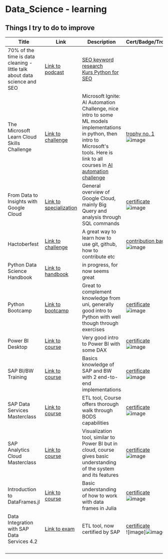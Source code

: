 # Data_Science - learning
## Things I try to do to improve


[comment]: <> (For easier editing:)
[comment]: <> (Links:)
[comment]: <> ([])

|  Title | Link  | Description  | Cert/Badge/Trophy  |
|--|--|--|--|
| 70% of the time is data cleaning - little talk about data science and SEO  | [Link to podcast](https://www.youtube.com/watch?v=MQmMfuTzyA0)  |  [SEO keyword research](https://code.markedmondson.me/search-console-google-analytics-r-keyword-research/) <br />  [Kurs Python for SEO](https://www.jcchouinard.com/python-for-seo/) |   |
| The Microsoft Learn Cloud Skills Challenge | [Link to challenge](https://www.microsoft.com/en-US/cloudskillschallenge/ignite/registration/2022)  | Microsoft Ignite: AI Automation Challenge, nice intro to some ML models implementations in python, then intro to Microsoft's tools. Here is link to all courses in [AI automation challenge](https://learn.microsoft.com/pl-pl/users/cloudskillschallenge/collections/o1qrb5wedm52?WT.mc_id=cloudskillschallenge_8aee1e58-eeb8-409f-b0d0-d15afcc8045c)| [trophy no. 1](https://learn.microsoft.com/en-us/training/achievements/learn.wwl.create-machine-learn-models.trophy?username=MarekKu-5275'>)<br/> ![image](https://user-images.githubusercontent.com/49692939/202159623-f08c5e19-05ca-43b7-a450-cfb62edbe026.png)   |
|  From Data to Insights with Google Cloud | [Link to specialization](https://www.coursera.org/specializations/from-data-to-insights-google-cloud-platform)  | General overview of Google Cloud, mainly Big Query and analysis through SQL commands  | [certificate](https://coursera.org/share/0eb8324b8c0964d41ef4b691ac925607)<br/> ![image](https://user-images.githubusercontent.com/49692939/202164340-85c126f0-541a-4f0d-bb65-8c2b6fcf74e6.png)  |
| Hactoberfest  | [Link to challenge](https://hacktoberfest.com/auth/)  | A great way to learn how to use git, github, how to contribute etc  | [contribution badge](https://www.holopin.io/userbadge/clapkk88z029608lcvf0lvalu%20) <br/> ![image](https://user-images.githubusercontent.com/49692939/202913684-1e21ac9c-f992-454e-865c-925f38f8f47a.png)   |
| Python Data Science Handbook  | [Link to handbook](https://jakevdp.github.io/PythonDataScienceHandbook/)  | in progress, for now seems great  |   |
| Python Bootcamp  | [Link to bootcamp](https://www.udemy.com/course/complete-python-bootcamp/)  | Great to complement knowledge from uni, generally good intro to Python with well though through exercises  | [certificate](https://user-images.githubusercontent.com/49692939/202153713-e79bb13f-b42f-427e-87eb-1ac9a822455c.png) <br/> ![image](https://user-images.githubusercontent.com/49692939/202166898-489aa700-c14c-404d-82bc-f64a2d39dd5d.png)   |
| Power BI Desktop | [Link to course](https://www.udemy.com/course/microsoft-power-bi-up-running-with-power-bi-desktop/?src=sac&kw=Power+BI+Desktop+for+BI)  | Very good intro to Power BI with some DAX  | [certificate](https://user-images.githubusercontent.com/49692939/202154395-600b92ef-3590-41a2-9c73-6ab6abb002a9.png) <br/> ![image](https://user-images.githubusercontent.com/49692939/202166778-78eedf4f-652a-4625-a116-c50fe52f6c4f.png)  |
| SAP BI/BW Training  | [Link to course](https://www.udemy.com/course/sap-bi-training/)  | Basics knowledge of SAP and BW with 2 end-to-end implementations   | [certificate](https://user-images.githubusercontent.com/49692939/202205208-1e602583-0393-4783-a008-1475130b08ee.png) <br/> ![image](https://user-images.githubusercontent.com/49692939/202205208-1e602583-0393-4783-a008-1475130b08ee.png)  |
| SAP Data Services Masterclass  | [Link to course](https://www.udemy.com/course/sap-bods/)  | ETL tool, Course offers thorough walk through BODS capabilities   | [certificate](https://user-images.githubusercontent.com/49692939/202207220-7ec2f097-143a-49a0-8dc4-c80b2deafa7d.png) <br/> ![image](https://user-images.githubusercontent.com/49692939/202207220-7ec2f097-143a-49a0-8dc4-c80b2deafa7d.png)   |
| SAP Analytics Cloud Masterclass  | [Link to course](https://www.udemy.com/course/sap-analytics-cloud-master-class/)  | Visualization tool, similar to Power BI but in cloud, course gives basic understanding of the system and its features  | [certificate](https://user-images.githubusercontent.com/49692939/202208656-ef32a76d-a44a-4641-a1dd-ef6557e9fa7e.png) <br/> ![image](https://user-images.githubusercontent.com/49692939/202208656-ef32a76d-a44a-4641-a1dd-ef6557e9fa7e.png)  |
| Introduction to DataFrames.jl  | [Link to course](https://juliaacademy.com/courses/enrolled/1237045)  | Basic understanding of how to work with data frames in Julia | [certificate](https://user-images.githubusercontent.com/49692939/204263211-8798f0da-6323-4558-8194-ed36665b89bf.png) <br/> ![image](https://user-images.githubusercontent.com/49692939/204263211-8798f0da-6323-4558-8194-ed36665b89bf.png)   |
| Data Integration with SAP Data Services 4.2  | [Link to exam](https://training.sap.com/certification/c_ds_42-sap-certified-application-associate---data-integration-with-sap-data-services-42-g/)  | ETL tool, now certified by SAP   | [certificate](https://www.credly.com/badges/5328314a-55b6-4f6a-a0d2-a240ad9fdf70/email) <br/> ![image]![image](https://user-images.githubusercontent.com/49692939/209126787-3ba76837-d43d-4429-a1e3-a4d0800b85b0.png)  |
|   |   |   |   |
|   |   |   |   |
|   |   |   |   |
|   |   |   |   |
